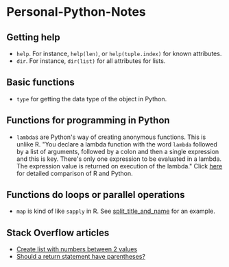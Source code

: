 # Personal-Python-Notes
## Getting help
* `help`. For instance, `help(len)`, or `help(tuple.index)` for known attributes.
* `dir`. For instance, `dir(list)` for all attributes for lists.

## Basic functions
* `type` for getting the data type of the object in Python.

## Functions for programming in Python
* `lambda`s are Python's way of creating anonymous functions. This is unlike R. "You declare a lambda function with the word `lambda` followed by a list of arguments, followed by a colon and then a single expression and this is key. There's only one expression to be evaluated in a lambda. The expression value is returned on execution of the lambda." Click [here](Defining_functions_in_R_and_Python.md) for detailed comparison of R and Python.

## Functions do loops or parallel operations
* `map` is kind of like `sapply` in R. See [split_title_and_name](split_title_and_name.py) for an example.

## Stack Overflow articles
* [Create list with numbers between 2 values](https://stackoverflow.com/questions/18265935/python-create-list-with-numbers-between-2-values)
* [Should a return statement have parentheses?](https://stackoverflow.com/questions/4978567/should-a-return-statement-have-parentheses)
